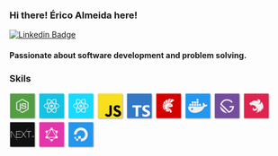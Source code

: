 ### Hi there! **Érico Almeida** here!

[![Linkedin Badge](https://img.shields.io/badge/-Erico%20Almeida-6633cc?style=flat-square&logo=Linkedin&logoColor=white&link=https://www.linkedin.com/in/almeidaerico/)](https://www.linkedin.com/in/almeidaerico/)

#### Passionate about software development and problem solving.

### Skils

<p align="left">
  <img src="./assets/NodeJS.svg" width="48" alt="NodeJS" />
  <img src="./assets/ReactJS.svg" width="48" alt="NodeJS" />
  <img src="./assets/ReactNative.svg" width="48" alt="NodeJS" />
  <img src="./assets/Javascript.svg" width="48" alt="NodeJS" />
  <img src="./assets/Typescript.svg" width="48" alt="NodeJS" />
  <img src="./assets/Delphi.svg" width="48" alt="NodeJS" />
  <img src="./assets/Docker.svg" width="48" alt="NodeJS" />
  <img src="./assets/Gatsby.svg" width="48" alt="NodeJS" />
  <img src="./assets/NestJS.svg" width="48" alt="NodeJS" />
  <img src="./assets/NextJS.svg" width="48" alt="NodeJS" />
  <img src="./assets/GraphQL.svg" width="48" alt="NodeJS" />
  <img src="./assets/DigitalOcean.svg" width="48" alt="NodeJS" />
</p>
